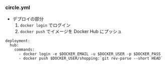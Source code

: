 ### circle.yml
* デプロイの部分
  1. `docker login` でログイン
  2. `docker push` でイメージを Docker Hub にプッシュ
  
```
deployment:
  hub:
    commands:
      - docker login -e $DOCKER_EMAIL -u $DOCKER_USER -p $DOCKER_PASS
      - docker push $DOCKER_USER/shopping:`git rev-parse --short HEAD`
```
